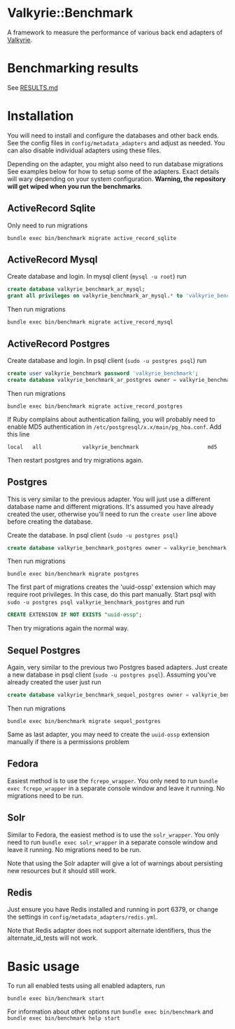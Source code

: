 # Valkyrie::Benchmark

A framework to measure the performance of various back end adapters of [Valkyrie](https://github.com/samvera-labs/valkyrie).

# Benchmarking results

See [RESULTS.md](https://github.com/durham-university/valkyrie-benchmark/wiki/Benchmark-results)

# Installation

You will need to install and configure the databases and other back ends. See the config files in ```config/metadata_adapters``` and adjust as needed. You can also disable individual adapters using these files.

Depending on the adapter, you might also need to run database migrations See examples below for how to setup some of the adapters. Exact details will wary depending on your system configuration. **Warning, the repository will get wiped when you run the benchmarks**.

## ActiveRecord Sqlite

Only need to run migrations

```bundle exec bin/benchmark migrate active_record_sqlite```

## ActiveRecord Mysql

Create database and login. In mysql client (```mysql -u root```) run

```sql
create database valkyrie_benchmark_ar_mysql;
grant all privileges on valkyrie_benchmark_ar_mysql.* to 'valkyrie_benchmark'@'localhost' identified by 'valkyrie_benchmark';
```

Then run migrations

```bundle exec bin/benchmark migrate active_record_mysql```

## ActiveRecord Postgres

Create database and login. In psql client (```sudo -u postgres psql```) run

```sql
create user valkyrie_benchmark password 'valkyrie_benchmark';
create database valkyrie_benchmark_ar_postgres owner = valkyrie_benchmark;
```

Then run migrations

```bundle exec bin/benchmark migrate active_record_postgres```

If Ruby complains about authentication failing, you will probably need to enable MD5 authentication in ```/etc/postgresql/x.x/main/pg_hba.conf```. Add this line

```local   all             valkyrie_benchmark                      md5```

Then restart postgres and try migrations again.

## Postgres

This is very similar to the previous adapter. You will just use a different database name and different migrations. It's assumed you have already created the user, otherwise you'll need to run the ```create user``` line above before creating the database. 

Create the database. In psql client (```sudo -u postgres psql```)

```sql
create database valkyrie_benchmark_postgres owner = valkyrie_benchmark;
```

Then run migrations

```bundle exec bin/benchmark migrate postgres```

The first part of migrations creates the 'uuid-ossp' extension which may require root privileges. In this case, do this part manually. Start psql with ```sudo -u postgres psql valkyrie_benchmark_postgres``` and run

```sql
CREATE EXTENSION IF NOT EXISTS "uuid-ossp";
```

Then try migrations again the normal way.

## Sequel Postgres

Again, very similar to the previous two Postgres based adapters. Just create a new database in psql client (```sudo -u postgres psql```). Assuming you've already created the user just run

```sql
create database valkyrie_benchmark_sequel_postgres owner = valkyrie_benchmark;
```

Then run migrations

```bundle exec bin/benchmark migrate sequel_postgres```

Same as last adapter, you may need to create the ```uuid-ossp``` extension manually if there is a permissions problem

## Fedora

Easiest method is to use the ``fcrepo_wrapper``. You only need to run ```bundle exec fcrepo_wrapper``` in a separate console window and leave it running. No migrations need to be run.

## Solr

Similar to Fedora, the easiest method is to use the ``solr_wrapper``. You only need to run ```bundle exec solr_wrapper``` in a separate console window and leave it running. No migrations need to be run.

Note that using the Solr adapter will give a lot of warnings about persisting new resources but it should still work.

## Redis

Just ensure you have Redis installed and running in port 6379, or change the settings in ```config/metadata_adapters/redis.yml```.

Note that Redis adapter does not support alternate identifiers, thus the alternate\_id\_tests will not work.

# Basic usage

To run all enabled tests using all enabled adapters, run

```
bundle exec bin/benchmark start
```

For information about other options run ```bundle exec bin/benchmark``` and ```bundle exec bin/benchmark help start```
